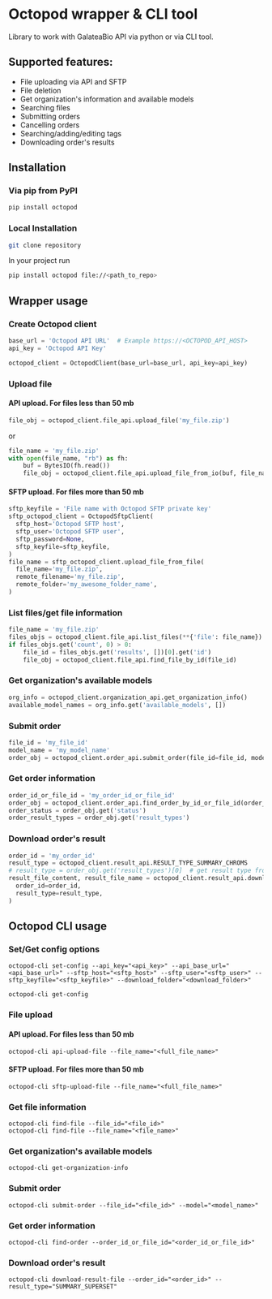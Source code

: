 # Octopod wrapper & CLI tool
Library to work with GalateaBio API via python or via CLI tool.

## Supported features:
* File uploading via API and SFTP
* File deletion
* Get organization's information and available models
* Searching files
* Submitting orders
* Cancelling orders
* Searching/adding/editing tags
* Downloading order's results


## Installation
### Via pip from PyPI
```sh
pip install octopod
```

### Local Installation
```sh
git clone repository
```
In your project run 
```sh
pip install octopod file://<path_to_repo>
```


## Wrapper usage
### Create Octopod client
```python
base_url = 'Octopod API URL'  # Example https://<OCTOPOD_API_HOST>
api_key = 'Octopod API Key'

octopod_client = OctopodClient(base_url=base_url, api_key=api_key)
```

### Upload file
#### API upload. For files less than 50 mb
```python
file_obj = octopod_client.file_api.upload_file('my_file.zip')
```
or
```python
file_name = 'my_file.zip'
with open(file_name, "rb") as fh:
    buf = BytesIO(fh.read())
    file_obj = octopod_client.file_api.upload_file_from_io(buf, file_name)
```
#### SFTP upload. For files more than 50 mb
```python
sftp_keyfile = 'File name with Octopod SFTP private key'
sftp_octopod_client = OctopodSftpClient(
  sftp_host='Octopod SFTP host',
  sftp_user='Octopod SFTP user',
  sftp_password=None,
  sftp_keyfile=sftp_keyfile,
)
file_name = sftp_octopod_client.upload_file_from_file(
  file_name='my_file.zip',
  remote_filename='my_file.zip',
  remote_folder='my_awesome_folder_name',
)
```

### List files/get file information
```python
file_name = 'my_file.zip'
files_objs = octopod_client.file_api.list_files(**{'file': file_name})
if files_objs.get('count', 0) > 0:
    file_id = files_objs.get('results', [])[0].get('id')
    file_obj = octopod_client.file_api.find_file_by_id(file_id)
```

### Get organization's available models
```python
org_info = octopod_client.organization_api.get_organization_info()
available_model_names = org_info.get('available_models', [])
```

### Submit order
```python
file_id = 'my_file_id'
model_name = 'my_model_name'
order_obj = octopod_client.order_api.submit_order(file_id=file_id, model_name=model_name)
```

### Get order information
```python
order_id_or_file_id = 'my_order_id_or_file_id'
order_obj = octopod_client.order_api.find_order_by_id_or_file_id(order_id_or_file_id)
order_status = order_obj.get('status')
order_result_types = order_obj.get('result_types')
```

### Download order's result
```python
order_id = 'my_order_id'
result_type = octopod_client.result_api.RESULT_TYPE_SUMMARY_CHROMS  
# result_type = order_obj.get('result_types')[0]  # get result type from order info
result_file_content, result_file_name = octopod_client.result_api.download_result_file(
  order_id=order_id, 
  result_type=result_type,
)
```


## Octopod CLI usage
### Set/Get config options
```shell
octopod-cli set-config --api_key="<api_key>" --api_base_url="<api_base_url>" --sftp_host="<sftp_host>" --sftp_user="<sftp_user>" --sftp_keyfile="<sftp_keyfile>" --download_folder="<download_folder>"
```
```shell
octopod-cli get-config
```

### File upload
#### API upload. For files less than 50 mb
```shell
octopod-cli api-upload-file --file_name="<full_file_name>"
```
#### SFTP upload. For files more than 50 mb
```shell
octopod-cli sftp-upload-file --file_name="<full_file_name>"
```

### Get file information
```shell
octopod-cli find-file --file_id="<file_id>"
octopod-cli find-file --file_name="<file_name>"
```

### Get organization's available models
```shell
octopod-cli get-organization-info
```

### Submit order
```shell
octopod-cli submit-order --file_id="<file_id>" --model="<model_name>"
```

### Get order information
```shell
octopod-cli find-order --order_id_or_file_id="<order_id_or_file_id>"
```

### Download order's result
```shell
octopod-cli download-result-file --order_id="<order_id>" --result_type="SUMMARY_SUPERSET"
```
